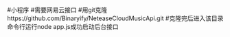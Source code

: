 #小程序
#需要网易云接口
#用git克隆https://github.com/Binaryify/NeteaseCloudMusicApi.git
#克隆完后进入该目录 命令行运行node app.js成功启动后台接口
